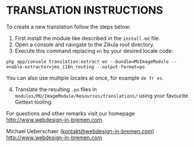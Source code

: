 # TRANSLATION INSTRUCTIONS

To create a new translation follow the steps below:

1. First install the module like described in the `install.md` file.
2. Open a console and navigate to the Zikula root directory.
3. Execute this command replacing `en` by your desired locale code:

`php app/console translation:extract en --bundle=MUImageModule --enable-extractor=jms_i18n_routing --output-format=po`

You can also use multiple locales at once, for example `de fr es`.

4. Translate the resulting `.po` files in `modules/MU/ImageModule/Resources/translations/` using your favourite Gettext tooling.

For questions and other remarks visit our homepage http://www.webdesign-in-bremen.com.

Michael Ueberschaer (kontakt@webdesign-in-bremen.com)
http://www.webdesign-in-bremen.com
